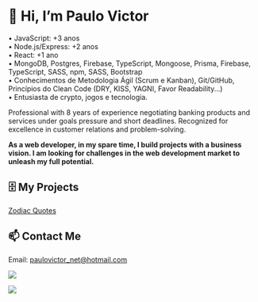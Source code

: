 # 👋 Hi, I’m Paulo Victor

• JavaScript: +3 anos<br/>
• Node.js/Express: +2 anos<br/>
• React: +1 ano<br/>
• MongoDB, Postgres, Firebase, TypeScript, Mongoose, Prisma, Firebase, TypeScript, SASS, npm, SASS, Bootstrap<br/>
• Conhecimentos de Metodologia Ágil (Scrum e Kanban),  Git/GitHub, Princípios do Clean Code (DRY, KISS, YAGNI, Favor Readability...)<br/>
• Entusiasta de crypto, jogos e tecnologia.

Professional with 8 years of experience negotiating banking products and services under goals pressure and short deadlines. Recognized for excellence in customer relations and problem-solving.

**As a web developer, in my spare time, I build projects with a business vision. I am looking for challenges in the web development market to unleash my full potential.**

## :file_cabinet: My Projects

[Zodiac Quotes](https://github.com/pvictorpv/zodiac-quotes)

## 📫 Contact Me

Email: paulovictor_net@hotmail.com

<a href="https://www.linkedin.com/in/paulo-victor-silveira-de-oliveira-2b7953114/"><img src="https://img.shields.io/badge/LinkedIn-0077B5?style=for-the-badge&logo=linkedin&logoColor=white"/></a>

<a href="https://www.instagram.com/pvictorpv/"><img src="https://img.shields.io/badge/Instagram-E4405F?style=for-the-badge&logo=instagram&logoColor=white"/></a>

<!---
pvictorpv/pvictorpv is a ✨ special ✨ repository because its `README.md` (this file) appears on your GitHub profile.
You can click the Preview link to take a look at your changes.
--->
